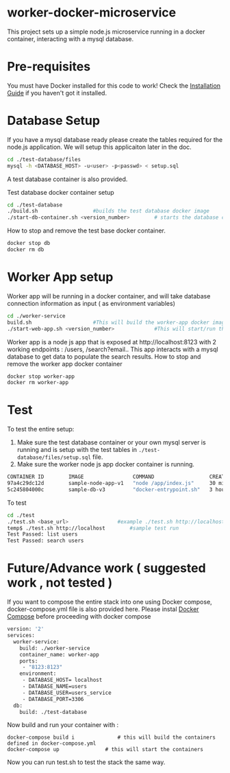 # worker-docker-microservice 
This project sets up a simple node.js microservice running in a docker container, interacting with a mysql database.

# Pre-requisites

You must have Docker installed for this code to work! Check the [Installation Guide](https://docs.docker.com/engine/installation/) if you haven't got it installed.

# Database Setup 
If you have a mysql database ready please create the tables required for the node.js application. We will setup this applicaiton later in the doc.


```bash
cd ./test-database/files
mysql -h <DATABASE_HOST> -u<user> -p<passwd> < setup.sql
```
A test database container is also provided. 

Test database docker container setup

```bash
cd ./test-database
./build.sh					#builds the test database docker image 
./start-db-container.sh <version_number>        # starts the database container	
```
How to stop and remove the test base docker container.
```bash
docker stop db
docker rm db
```

# Worker App setup
Worker app will be running in a docker container, and will take database connection information as input ( as environment variables)

```bash
cd ./worker-service
build.sh 					#This will build the worker-app docker image
./start-web-app.sh <version_number>             #This will start/run the worker-app docker image in a container
```
Worker app is a node js app that is exposed at http://localhost:8123 with 2 working endpoints : /users, /search?email..
This app interacts with a mysql database to get data to populate the search results.
How to stop and remove the worker app docker container
```bash
docker stop worker-app
docker rm worker-app
```
# Test
To test the entire setup:
1. Make sure the test database container or your own mysql server is running and is setup with the test tables in ```./test-database/files/setup.sql``` file.
2. Make sure the worker node js app docker container is running.
```bash
CONTAINER ID        IMAGE                COMMAND                  CREATED             STATUS              PORTS                    NAMES
97a4c29dc12d        sample-node-app-v1   "node /app/index.js"     30 minutes ago      Up 30 minutes       0.0.0.0:8123->8123/tcp   worker-app
5c245804000c        sample-db-v3         "docker-entrypoint.sh"   3 hours ago         Up 3 hours          0.0.0.0:3306->3306/tcp   db
```
To test
```bash
cd ./test
./test.sh <base_url>  				#example ./test.sh http://localhost
temp$ ./test.sh http://localhost		#sample test run
Test Passed: list users
Test Passed: search users
```
# Future/Advance work ( suggested work , not tested )
If you want to compose the entire stack into one using Docker compose, docker-compose.yml file is also provided here.
Please instal [Docker Compose](https://docs.docker.com/compose/install/) before proceeding with docker compose
```bash
version: '2'
services:
  worker-service:
    build: ./worker-service
    container_name: worker-app
    ports:
     - "8123:8123"
    environment:
     - DATABASE_HOST= localhost
     - DATABASE_NAME=users
     - DATABASE_USER=users_service
     - DATABASE_PORT=3306
  db:
    build: ./test-database
```
Now build and run your container with :
```
docker-compose build i				# this will build the containers defined in docker-compose.yml
docker-compose up 				# this will start the containers
```
Now you can run test.sh to test the stack the same way.


